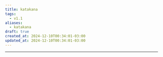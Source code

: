 ```yaml
---
title: katakana
tags:
  - v1.1
aliases:
  - katakana
draft: true
created_at: 2024-12-10T00:34:01-03:00
updated_at: 2024-12-10T00:34:01-03:00
---
```



---

